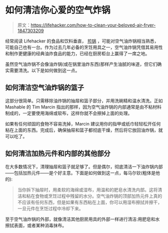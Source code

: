 # 如何清洁你心爱的空气炸锅

> 原文：<https://lifehacker.com/how-to-clean-your-beloved-air-fryer-1847303209>

经常阅读 Lifehacker 的食品和饮料垂直， [煎锅](https://lifehacker.com/food-drink) ，可能对空气油炸锅相当熟悉，可能自己也有一台。作为过去几年必备的烹饪用具之一，空气油炸锅凭借其易用性和制作更健康的经典油炸食品的能力，已经在厨房柜台上赢得了一席之地。



虽然空气油炸锅不会像油炸锅(或在锅里油炸东西)那样产生油腻的味道，但它们确实需要清洗。以下是如何做到这一点。

## 如何清洁空气油炸锅的篮子

这部分很简单。只需移除油炸锅的抽屉和篮子部分，并用洗碗精和温水清洗。正如 Mashable 的 Tim Marcin 指出的那样，因为空气油炸锅的内部通常是由不粘材料制成的，一定要使用海绵或软布，这样你就不会擦掉上面的处理。

如果有任何顽固的食物不容易洗掉，Marcin 建议用你的指甲或纸巾轻轻松开任何粘在上面的东西。完成后，确保抽屉和篮子都彻底干燥，然后将它放回油炸锅，就可以吃了。

## 如何清洁加热元件和内部的其他部分

在大多数情况下，清理抽屉和篮子就足够了。但是偶尔，彻底清洁一下油炸锅内部——包括加热元件——是个好主意。下面是如何做到这一点，每马尔钦(粗体是他的):

> 当你拆下抽屉时，用柔软的海绵或湿布，用温和的肥皂水清洗内部。这将清洁和粘在食物或烹饪过程中残留的水分。空气油炸锅的顶部加热元件上真的不应该有任何东西，但是如果有东西粘在上面，你可以用湿布擦拭并擦干，一旦元件在烹饪过程中冷却下来。

至于空气油炸锅的外部，就像清洁其他厨房用具的外部一样进行清洁:用肥皂和水擦拭表面，或者某种消毒抹布。